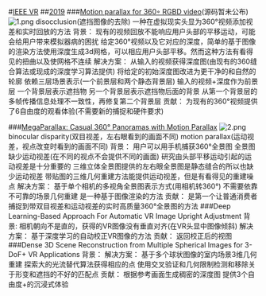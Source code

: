 #[IEEE VR](http://ieeevr.org/2018/program/papers.html?tdsourcetag=s_pcqq_aiomsg#papers1)
##[2019](http://ieeevr.org/2019/program/papers.html)
###[Motion parallax for 360◦ RGBD video](http://webdiis.unizar.es/~aserrano/projects/VR-6dof)(源码暂未公布)
<img src="https://i.loli.net/2019/03/19/5c9049bb12fb8.png" alt="1.png" title="1.png" />
disocclusion(遮挡图像的去除)
一种在虚拟现实头显为360°视频添加视差和实时回放的方法
背景：
现有的视频回放不能响应用户头部的平移运动，可能会给用户带来模拟器病的困扰
给定360°视频以及它对应的深度，简单的基于图像的渲染方法使用深度生成3d网格，可以相应用户头部平移。然而这种方法有看得见的扭曲以及使网格不连续
解决方案：
从输入的视频获得深度图(由现有的360缝合算法或现成的深度学习算法提供)
将给定的初始深度图改进为更干净的和自然的轮廓
依赖三层场景表示(一个前景层和两个静态背景层)
输入的视频+深度作为前景层
一个背景层表示遮挡物
另一个背景层表示遮挡物后面的背景
从第一个背景层的多帧传播信息处理不一致性，再修复第二个背景层
贡献：
为现有的360°视频提供了6自由度的观看体验(不需要新的捕捉和硬件要求)

###[MegaParallax: Casual 360° Panoramas with Motion Parallax](https://ieeexplore.ieee.org/abstract/document/8651483)
<img src="https://i.loli.net/2019/03/19/5c9054295040f.png" alt="2.png" title="2.png" />
binocular disparity(双目视差，左右眼看到的画面不同)
motion parallax(运动视差，视点改变时看到的画面不同)
背景：
用户可以用手机捕获360°全景图
全景图缺少运动视差(在不同的视点不会提供不同的画面)
研究由头部平移运动引起的运动视差是十分重要的
三维立体全景图提供的左右眼全景图是静态缝合的所以也缺少运动视差
带贴图的三维几何重建方法能提供运动视差，但是有看得见的重建噪点
解决方案：
基于单个相机的多视角全景图表示方式(用相机转360°)
不需要依靠不可靠的场景几何重建
是一种基于图像渲染的方法
贡献：
是第一个让普通消费者捕捉到带双目视差和运动视差的实时高质量360°全景图的方法
###Deep Learning-Based Approach For Automatic VR Image Upright Adjustment
背景:
相机朝向不是直的，获得的VR图像没有垂直对齐(在VR头显中图像倾斜)
解决方案：
基于深度学习的自动校正VR图像的方法
贡献：
返回校正后的视图
###Dense 3D Scene Reconstruction from Multiple Spherical Images for 3-DoF+ VR Applications
背景：
解决方案：
基于多个球状图像的室内场景3维几何重建
探索大的光流替代算法获得相应的点
使用交叉验证和几何限制检测和移除关于形变和遮挡的不好的匹配点
贡献：
根据参考画面生成稠密的深度图
提供3个自由度+的沉浸式体验